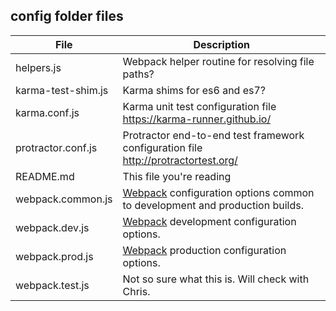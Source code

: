 ## config folder files

| File | Description |
---|---
helpers.js | Webpack helper routine for resolving file paths?
karma-test-shim.js | Karma shims for es6 and es7?
karma.conf.js | Karma unit test configuration file<br>https://karma-runner.github.io/
protractor.conf.js | Protractor end-to-end test framework configuration file<br>http://protractortest.org/
README.md | This file you're reading
webpack.common.js | [Webpack](http://webpack.github.io/) configuration options common to development and production builds.
webpack.dev.js | [Webpack](http://webpack.github.io/) development configuration options.
webpack.prod.js | [Webpack](http://webpack.github.io/) production configuration options.
webpack.test.js | Not so sure what this is. Will check with Chris.